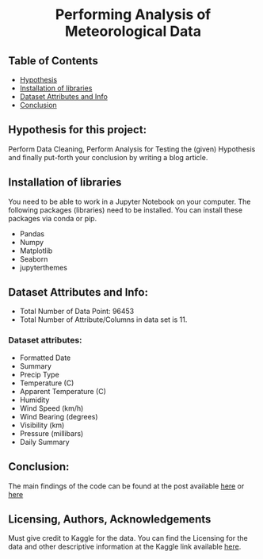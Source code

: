 <h1 align="center">Performing Analysis of Meteorological Data</h1>

## Table of Contents
- [Hypothesis](#obj)
- [Installation of libraries](#installation)
- [Dataset Attributes and Info](#di)
- [Conclusion](#results)


## Hypothesis for this project: <a name="obj"></a>
Perform Data Cleaning, Perform Analysis for Testing the (given) Hypothesis and finally put-forth your conclusion by writing a blog article.


## Installation of libraries <a name="installation"></a>
You need to be able to work in a Jupyter Notebook on your computer. The following packages (libraries) need to be installed. You can install these packages via conda or pip.

- Pandas
- Numpy
- Matplotlib
- Seaborn
- jupyterthemes


## Dataset Attributes and Info: <a name="di"></a>


* Total Number of Data Point: 96453
* Total Number of Attribute/Columns in data set is 11.


### Dataset attributes:

* Formatted Date
* Summary
* Precip Type
* Temperature (C)
* Apparent Temperature (C)
* Humidity
* Wind Speed (km/h)
* Wind Bearing (degrees)
* Visibility (km)
* Pressure (millibars)
* Daily Summary

## Conclusion: <a name="results"></a>
The main findings of the code can be found at the post available [here](https://betu-abhishek20182.medium.com/performing-analysis-of-meteorological-data-c4db81e25ee2) or [here](https://www.kaggle.com/abhishek20182/performing-analysis-of-meteorological-data)

## Licensing, Authors, Acknowledgements<a name="licensing"></a>
Must give credit to Kaggle for the data. You can find the Licensing for the data and other descriptive information at the Kaggle link available [here](https://www.kaggle.com/muthuj7/weather-dataset).

